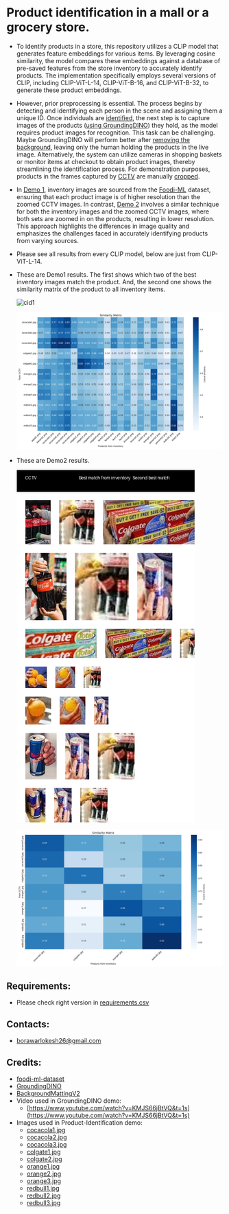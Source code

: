 # Product identification in a mall or a grocery store.

- To identify products in a store, this repository utilizes a CLIP model that generates feature embeddings for various items. By leveraging cosine similarity, the model compares these embeddings against a database of pre-saved features from the store inventory to accurately identify products. The implementation specifically employs several versions of CLIP, including CLIP-ViT-L-14, CLIP-ViT-B-16, and CLIP-ViT-B-32, to generate these product embeddings.

- However, prior preprocessing is essential. The process begins by detecting and identifying each person in the scene and assigning them a unique ID. Once individuals are [identified](https://github.com/LokeshBorawar/LA-Transformer.git), the next step is to capture images of the products ([using GroundingDINO](GroundingDINO/README.md)) they hold, as the model requires product images for recognition. This task can be challenging. Maybe GroundingDINO will perform better after [removing the background](BackgroundMattingV2/README.md), leaving only the human holding the products in the live image. Alternatively, the system can utilize cameras in shopping baskets or monitor items at checkout to obtain product images, thereby streamlining the identification process. For demonstration purposes, products in the frames captured by [CCTV](CCTV) are manually [cropped](Demo1/zoom).

- In [Demo 1](Demo1), inventory images are sourced from the [Foodi-ML](https://github.com/Glovo/foodi-ml-dataset.git) dataset, ensuring that each product image is of higher resolution than the zoomed CCTV images. In contrast, [Demo 2](Demo2) involves a similar technique for both the inventory images and the zoomed CCTV images, where both sets are zoomed in on the products, resulting in lower resolution. This approach highlights the differences in image quality and emphasizes the challenges faced in accurately identifying products from varying sources.

- Please see all results from every CLIP model, below are just from CLIP-ViT-L-14.
- These are Demo1 results. The first shows which two of the best inventory images match the product. And, the second one shows the similarity matrix of the product to all inventory items.

  ![cid1](Demo1/clip-ViT-L-14_composite_image.png)

  ![cid1](Demo1/clip-ViT-L-14_confusion_matrix.png)

- These are Demo2 results.

  ![cid2](Demo2/clip-ViT-L-14_composite_image.png)

  ![cid2](Demo2/clip-ViT-L-14_confusion_matrix.png)
 

## Requirements:
- Please check right version in [requirements.csv](requirements.csv)


## Contacts:
- borawarlokesh26@gmail.com


## Credits:
- [foodi-ml-dataset](https://github.com/Glovo/foodi-ml-dataset.git)
- [GroundingDINO](https://github.com/IDEA-Research/GroundingDINO.git)
- [BackgroundMattingV2](https://github.com/PeterL1n/BackgroundMattingV2.git)
- Video used in GroundingDINO demo:
  - [https://www.youtube.com/watch?v=KMJS66jBtVQ&t=1s](https://www.youtube.com/watch?v=KMJS66jBtVQ&t=1s)
- Images used in Product-Identification demo:
  - [cocacola1.jpg](https://www.google.com/imgres?q=person%20buying%20cocacola&imgurl=https%3A%2F%2Fwww.shutterstock.com%2Fimage-photo%2Fman-taking-bottle-coca-cola-600nw-1492652123.jpg&imgrefurl=https%3A%2F%2Fwww.shutterstock.com%2Fsearch%2Fbuying-coke&docid=j02XT3CQwtSrRM&tbnid=fL2eoH5HAk6fFM&vet=12ahUKEwilu-av7tiIAxUubfUHHWVrDUIQM3oECB4QAA..i&w=600&h=400&hcb=2&ved=2ahUKEwilu-av7tiIAxUubfUHHWVrDUIQM3oECB4QAA)
  - [cocacola2.jpg](https://www.google.com/imgres?q=person%20buying%20cocacola&imgurl=https%3A%2F%2Fi0.wp.com%2Fwww.retaildetail.eu%2Fwp-content%2Fuploads%2Fsites%2F2%2F2022%2F04%2Fshutterstock_2085005953.jpg%3Ffit%3D%252C%26quality%3D100%26strip%3Dall%26ssl%3D1&imgrefurl=https%3A%2F%2Fwww.retaildetail.eu%2Fnews%2Ffood%2Fcoca-cola-gemiddeld-7-duurder-geworden%2F&docid=uYkayqKU-fj5LM&tbnid=LHIa8M7dsiJLfM&vet=12ahUKEwilu-av7tiIAxUubfUHHWVrDUIQM3oECDQQAA..i&w=1000&h=667&hcb=2&ved=2ahUKEwilu-av7tiIAxUubfUHHWVrDUIQM3oECDQQAA)
  - [cocacola3.jpg](https://www.google.com/imgres?q=person%20buying%20cocacola&imgurl=https%3A%2F%2Fwww.shutterstock.com%2Fimage-photo%2Fbangkok-thailand-june-20-2018-600nw-1261167349.jpg&imgrefurl=https%3A%2F%2Fwww.shutterstock.com%2Fsearch%2Fbuying-coke&docid=j02XT3CQwtSrRM&tbnid=1ocYNbK2tp3LmM&vet=12ahUKEwilu-av7tiIAxUubfUHHWVrDUIQM3oECGcQAA..i&w=600&h=409&hcb=2&ved=2ahUKEwilu-av7tiIAxUubfUHHWVrDUIQM3oECGcQAA)
  - [colgate1.jpg](https://www.google.com/imgres?q=person%20buying%20colgate&imgurl=https%3A%2F%2Fbsmedia.business-standard.com%2F_media%2Fbs%2Fimg%2Farticle%2F2021-05%2F21%2Ffull%2F1621564093-5977.jpg&imgrefurl=https%3A%2F%2Fwww.business-standard.com%2Farticle%2Fcompanies%2Fcolgate-india-meets-distributors-body-to-sort-out-issue-of-price-parity-122010600075_1.html&docid=Fgep_KgbvZireM&tbnid=WHEpPWudXMJHEM&vet=12ahUKEwj_wL2F7tiIAxWvfvUHHauBAcQQM3oECG0QAA..i&w=620&h=464&hcb=2&ved=2ahUKEwj_wL2F7tiIAxWvfvUHHauBAcQQM3oECG0QAA)
  - [colgate2.jpg](https://www.google.com/imgres?q=person%20buying%20colgate&imgurl=https%3A%2F%2Fwww.nairtejas.com%2Fwp-content%2Fuploads%2F2013%2F06%2Ftoothpaste-anxiety.jpg&imgrefurl=https%3A%2F%2Fwww.nairtejas.com%2Farticles%2Fi-can-never-understand-them-toothpaste-commercials%2F&docid=jPyw-B20hJKkIM&tbnid=Mr_nCbiGEON80M&vet=12ahUKEwj_wL2F7tiIAxWvfvUHHauBAcQQM3oECBcQAA..i&w=1023&h=685&hcb=2&ved=2ahUKEwj_wL2F7tiIAxWvfvUHHauBAcQQM3oECBcQAA)
  - [orange1.jpg](https://www.google.com/imgres?q=person%20buying%20orange&imgurl=https%3A%2F%2Fstatic2.bigstockphoto.com%2F4%2F5%2F3%2Flarge1500%2F354148337.jpg&imgrefurl=https%3A%2F%2Fwww.bigstockphoto.com%2Fimage-354148337%2Fstock-photo-young-man-buying-fruits-in-grocery-store-focused-young-man-standing-with-shopping-trolley-and-choos&docid=7v9Hu_cj9-yoiM&tbnid=2uUHjMXYgBeZpM&vet=12ahUKEwjgu6zM7NiIAxXkcGwGHVQ0FM4QM3oECBoQAA..i&w=1000&h=1620&hcb=2&ved=2ahUKEwjgu6zM7NiIAxXkcGwGHVQ0FM4QM3oECBoQAA)
  - [orange2.jpg](https://www.google.com/imgres?q=person%20buying%20orange&imgurl=https%3A%2F%2Fmedia.gettyimages.com%2Fid%2F463246775%2Fphoto%2Fblack-couple-shopping-at-outdoor-market.jpg%3Fs%3D612x612%26w%3Dgi%26k%3D20%26c%3DiaFQHWj3OLvJq0VxHJ8huB-TpLSGBBhlejPNwnW_oqU%3D&imgrefurl=https%3A%2F%2Fwww.gettyimages.com%2Fphotos%2Fman-holding-oranges&docid=YcAZGOUSAwCfyM&tbnid=i-BJdkh_3ONXCM&vet=12ahUKEwjgu6zM7NiIAxXkcGwGHVQ0FM4QM3oECH8QAA..i&w=408&h=612&hcb=2&ved=2ahUKEwjgu6zM7NiIAxXkcGwGHVQ0FM4QM3oECH8QAA)
  - [orange3.jpg](https://www.google.com/imgres?q=person%20buying%20orange&imgurl=https%3A%2F%2Fwww.shutterstock.com%2Fshutterstock%2Fvideos%2F1102126733%2Fthumb%2F9.jpg%3Fip%3Dx480&imgrefurl=https%3A%2F%2Fwww.shutterstock.com%2Fvideo%2Fsearch%2Forange-retail&docid=AUUhMPG5gy9T4M&tbnid=h4InWNoEH3BkrM&vet=12ahUKEwjgu6zM7NiIAxXkcGwGHVQ0FM4QM3oECHQQAA..i&w=480&h=270&hcb=2&ved=2ahUKEwjgu6zM7NiIAxXkcGwGHVQ0FM4QM3oECHQQAA)
  - [redbull1.jpg](https://manmatters.com/blog/is-red-bull-alcohol/)
  - [redbull2.jpg](https://www.google.com/imgres?q=person%20buying%20redbull&imgurl=https%3A%2F%2Fc8.alamy.com%2Fcomp%2FFCFE6X%2Fwoman-shopping-for-energy-drinks-in-supermarket-FCFE6X.jpg&imgrefurl=https%3A%2F%2Fwww.alamy.com%2Fstock-photo%2Fred-bull-drinks.html%3Fpage%3D4&docid=6TUF-ByIG2PqJM&tbnid=30X9mgmNpDOOYM&vet=12ahUKEwjP-J6J7diIAxXFXmwGHcRZFfYQM3oECFoQAA..i&w=1300&h=956&hcb=2&itg=1&ved=2ahUKEwjP-J6J7diIAxXFXmwGHcRZFfYQM3oECFoQAA)
  - [redbull3.jpg](https://yourteenmag.com/health/energy-drinks-and-teens)
